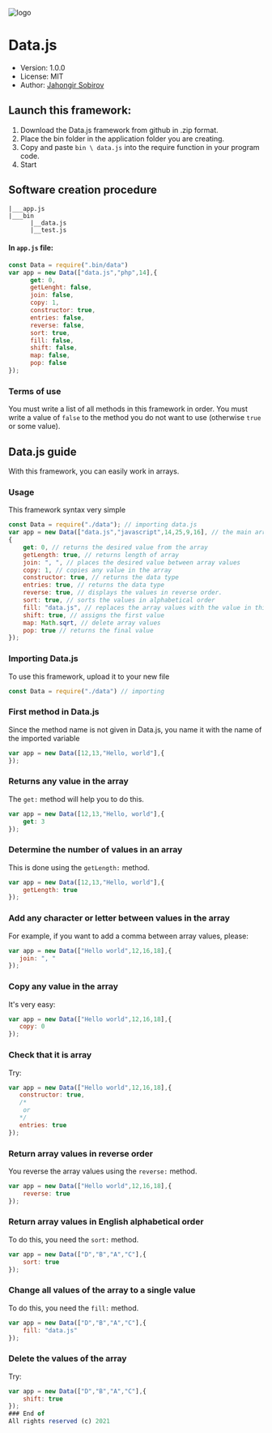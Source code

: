 ![logo](https://user-images.githubusercontent.com/69193276/116789747-d4c8a600-aac9-11eb-9651-78510e6fad1c.png)
# Data.js
- Version: 1.0.0
- License: MIT
- Author: [Jahongir Sobirov](jahongir.sobirov.simplesite.com)
## Launch this framework:
1. Download the Data.js framework from github in .zip format.
2. Place the bin folder in the application folder you are creating.
3. Copy and paste `bin \ data.js` into the require function in your program code.
4. Start

## Software creation procedure
```
|___app.js
|___bin
      |__data.js
      |__test.js
```
#### In `app.js` file:
```js
const Data = require(".bin/data")
var app = new Data(["data.js","php",14],{
      get: 0, 
      getLenght: false,
      join: false,
      copy: 1,
      constructor: true,
      entries: false,
      reverse: false,
      sort: true,
      fill: false,
      shift: false,
      map: false,
      pop: false
});
```
### Terms of use
You must write a list of all methods in this framework in order. You must write a value of `false` to the method you do not want to use (otherwise `true` or some value).
## Data.js guide

With this framework, you can easily work in arrays.

### Usage

This framework syntax very simple

```javascript
const Data = require("./data"); // importing data.js
var app = new Data(["data.js","javascript",14,25,9,16], // the main array that the framework takes
{
    get: 0, // returns the desired value from the array
    getLength: true, // returns length of array
    join: ", ", // places the desired value between array values
    copy: 1, // copies any value in the array
    constructor: true, // returns the data type
    entries: true, // returns the data type
    reverse: true, // displays the values ​​in reverse order.
    sort: true, // sorts the values in alphabetical order
    fill: "data.js", // replaces the array values ​​with the value in this method
    shift: true, // assigns the first value
    map: Math.sqrt, // delete array values
    pop: true // returns the final value
});
```

### Importing Data.js
To use this framework, upload it to your new file
```javascript
const Data = require("./data") // importing
```

### First method in Data.js
Since the method name is not given in Data.js, you name it with the name of the imported variable
```javascript
var app = new Data([12,13,"Hello, world"],{
});
```

### Returns any value in the array
The `get:` method will help you to do this.
```js
var app = new Data([12,13,"Hello, world"],{
    get: 3
});
```

### Determine the number of values ​​in an array
This is done using the `getLength:` method.
```javascript
var app = new Data([12,13,"Hello, world"],{
    getLength: true
});
```

### Add any character or letter between values ​​in the array
For example, if you want to add a comma between array values, please:
```js
var app = new Data(["Hello world",12,16,18],{
   join: ", " 
});
```

### Copy any value in the array
It's very easy:
```js
var app = new Data(["Hello world",12,16,18],{
   copy: 0 
});
```

### Check that it is array
Try:
```js
var app = new Data(["Hello world",12,16,18],{
   constructor: true,
   /*
    or
   */
   entries: true
});
```

### Return array values ​​in reverse order
You reverse the array values ​​using the `reverse:` method.
```js
var app = new Data(["Hello world",12,16,18],{
    reverse: true
});
```
### Return array values ​​in English alphabetical order
To do this, you need the `sort:` method.
```js
var app = new Data(["D","B","A","C"],{
    sort: true
});
```
### Change all values ​​of the array to a single value
To do this, you need the `fill:` method.
```js
var app = new Data(["D","B","A","C"],{
    fill: "data.js"
});
```
### Delete the values ​​of the array
Try:
```js
var app = new Data(["D","B","A","C"],{
    shift: true
});
### End of
All rights reserved (c) 2021
